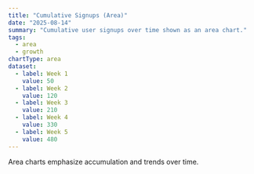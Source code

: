 ```yaml
---
title: "Cumulative Signups (Area)"
date: "2025-08-14"
summary: "Cumulative user signups over time shown as an area chart."
tags:
  - area
  - growth
chartType: area
dataset:
  - label: Week 1
    value: 50
  - label: Week 2
    value: 120
  - label: Week 3
    value: 210
  - label: Week 4
    value: 330
  - label: Week 5
    value: 480
---
```


Area charts emphasize accumulation and trends over time.

